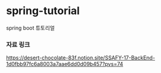 # spring-tutorial
spring boot 튜토리얼

### 자료 링크
https://desert-chocolate-83f.notion.site/SSAFY-17-BackEnd-1d0fbb97fc6a8003a7aae6dd0d09b457?pvs=74
